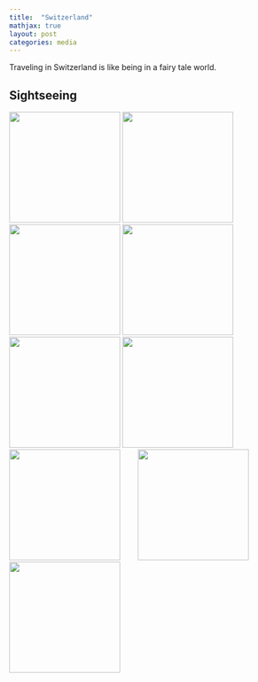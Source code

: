 ```yaml
---
title:  "Switzerland"
mathjax: true
layout: post
categories: media
---
```


Traveling in Switzerland is like being in a fairy tale world.

## Sightseeing

<img src="https://github.com/ZhichenOu/ZhichenOu.github.io/assets/140627294/f1801b78-53fc-4c20-b608-1c6b506e80db" width="200">
<img src="https://github.com/ZhichenOu/ZhichenOu.github.io/assets/140627294/6894333c-6bae-4324-8f77-737c197aef6b" width="200">
<img src="https://github.com/ZhichenOu/ZhichenOu.github.io/assets/140627294/b60d31fd-4cbd-439b-8cf8-0d5892a67145" width="200">
<img src="https://github.com/ZhichenOu/ZhichenOu.github.io/assets/140627294/4247748d-259e-46fd-a0f0-312228a78a71" width="200">
<img src="https://github.com/ZhichenOu/ZhichenOu.github.io/assets/140627294/2039a893-8afd-475f-b7fd-12687762cd9d" width="200">
<img src="https://github.com/ZhichenOu/ZhichenOu.github.io/assets/140627294/5ed379eb-d782-412d-b0f1-4ad7d7741002" width="200">
<img src="https://github.com/ZhichenOu/ZhichenOu.github.io/assets/140627294/f08c897d-8088-456a-9e63-d660fd29f9b3" width="200"> &nbsp;&nbsp;&nbsp;&nbsp;&nbsp;&nbsp;
<img src="https://github.com/ZhichenOu/ZhichenOu.github.io/assets/140627294/3e8f6ac7-f6b1-45bc-91ce-2064a522055b" width="200"> &nbsp;&nbsp;&nbsp;&nbsp;&nbsp;&nbsp;
<img src="https://github.com/ZhichenOu/ZhichenOu.github.io/assets/140627294/52ecfc52-3ab2-43e5-ad29-679f223181bd" width="200">

